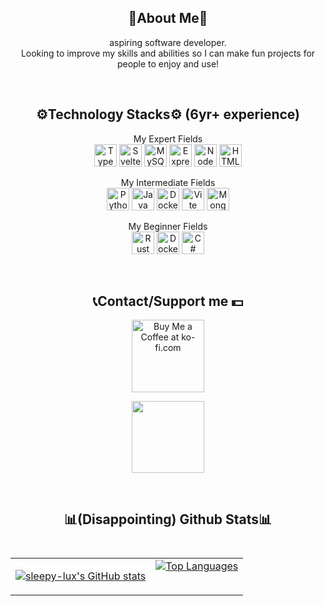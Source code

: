 <h2 align="center">📂About Me📂</h2>
<p align="center">aspiring software developer.
<br>Looking to improve my skills and abilities so I can make fun projects for people to enjoy and use!</p>
<br>
<h2 align="center">⚙️Technology Stacks⚙️ (6yr+ experience)</h2>
<p align="center">
	<p align="center">My Expert Fields
		<br>
		<a href="https://www.typescriptlang.org/" target="_blank" rel="noreferrer"><img src="https://raw.githubusercontent.com/danielcranney/readme-generator/main/public/icons/skills/typescript-colored.svg" width="36" height="36" alt="TypeScript" /></a>
		<a href="https://svelte.dev/" target="_blank" rel="noreferrer"><img src="https://raw.githubusercontent.com/danielcranney/readme-generator/main/public/icons/skills/svelte-colored.svg" width="36" height="36" alt="Svelte" /></a>
		<a href="https://www.mysql.com/" target="_blank" rel="noreferrer"><img src="https://raw.githubusercontent.com/danielcranney/readme-generator/main/public/icons/skills/mysql-colored.svg" width="36" height="36" alt="MySQL" /></a>
		<a href="https://expressjs.com/" target="_blank" rel="noreferrer"><img src="https://raw.githubusercontent.com/danielcranney/readme-generator/main/public/icons/skills/express-colored-dark.svg" width="36" height="36" alt="Express" /></a>
		<a href="https://nodejs.org/en/" target="_blank" rel="noreferrer"><img src="https://raw.githubusercontent.com/danielcranney/readme-generator/main/public/icons/skills/nodejs-colored.svg" width="36" height="36" alt="NodeJS" /></a>
		<a href="https://developer.mozilla.org/en-US/docs/Glossary/HTML5" target="_blank" rel="noreferrer"><img src="https://raw.githubusercontent.com/danielcranney/readme-generator/main/public/icons/skills/html5-colored.svg" width="36" height="36" alt="HTML5" /></a>
 	</p><p align="center">My Intermediate Fields
		<br>
		<a href="https://www.python.org/" target="_blank" rel="noreferrer"><img src="https://raw.githubusercontent.com/danielcranney/readme-generator/main/public/icons/skills/python-colored.svg" width="36" height="36" alt="Python" /></a>
		<a href="https://www.oracle.com/java/" target="_blank" rel="noreferrer"><img src="https://raw.githubusercontent.com/danielcranney/readme-generator/main/public/icons/skills/java-colored.svg" width="36" height="36" alt="Java" /></a>
		<a href="https://bun.sh/" target="_blank" rel="noreferrer"><img src="https://external-content.duckduckgo.com/iu/?u=https%3A%2F%2Fbun.sh%2Flogo-square.png&f=1&nofb=1&ipt=8d7043c29b9bf1bf250cf7befb8eb6e0a4b5ee0882d679dc17b13226ee131bc1&ipo=images" width="36" height="36" alt="Docker" /></a>
		<a href="https://vitejs.dev/" target="_blank" rel="noreferrer"><img src="https://raw.githubusercontent.com/danielcranney/readme-generator/main/public/icons/skills/vite-colored.svg" width="36" height="36" alt="Vite" /></a>
		<a href="https://www.mongodb.com/" target="_blank" rel="noreferrer"><img src="https://raw.githubusercontent.com/danielcranney/readme-generator/main/public/icons/skills/mongodb-colored.svg" width="36" height="36" alt="MongoDB" /></a>
	</p><p align="center">My Beginner Fields
		<br>
		<a href="https://www.rust-lang.org/" target="_blank" rel="noreferrer"><img src="https://raw.githubusercontent.com/danielcranney/readme-generator/main/public/icons/skills/rust-colored-dark.svg" width="36" height="36" alt="Rust" /></a>
		<a href="https://www.docker.com/" target="_blank" rel="noreferrer"><img src="https://raw.githubusercontent.com/danielcranney/readme-generator/main/public/icons/skills/docker-colored.svg" width="36" height="36" alt="Docker" /></a>
		<a href="https://docs.microsoft.com/en-us/dotnet/csharp/" target="_blank" rel="noreferrer"><img src="https://raw.githubusercontent.com/danielcranney/readme-generator/main/public/icons/skills/csharp-colored.svg" width="36" height="36" alt="C#" /></a>
	</p>
</p>
<br>

<h2 align="center">📞Contact/Support me 💵</h2>
<p align="center"><a  href='https://ko-fi.com/sleepylux' target='_blank'><img style="width:12cqw;" align="center" src='https://storage.ko-fi.com/cdn/kofi5.png' alt='Buy Me a Coffee at ko-fi.com' /></a></p>
<p align="center"><img style="width:12cqw;" src="https://img.shields.io/badge/tirednhigh-%235865F2.svg?&logo=discord&logoColor=white"></img></p>
<br>
<h2 align="center">📊(Disappointing) Github Stats📊
	<br><br>
	<table style="width:100%">
	   <tr>
		<td><a href="http://www.github.com/sleepy-lux"><img src="https://github-readme-stats.vercel.app/api?username=sleepy-lux&show_icons=true&hide=&title_color=6366f1&text_color=ffffff&icon_color=6366f1&bg_color=1c1917&hide_border=true&show_icons=true" alt="sleepy-lux's GitHub stats" /></a></td>
		<td><a href="https://github.com/sleepy-lux" align="left"><img src="https://github-readme-stats.vercel.app/api/top-langs/?username=sleepy-lux&langs_count=10&title_color=6366f1&text_color=ffffff&icon_color=6366f1&bg_color=1c1917&hide_border=true&locale=en&custom_title=Top%20%Languages" alt="Top Languages" /></a>
	<table style="width:100%"></td>
	  </tr>
	</table>
</h2>

